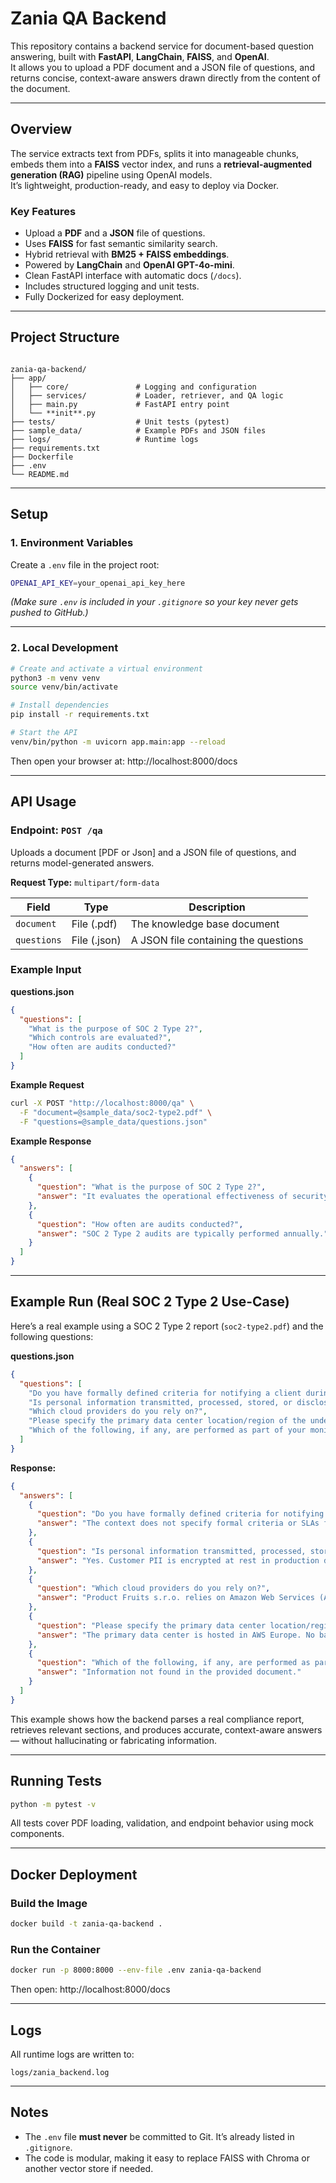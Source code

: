 # Zania QA Backend

This repository contains a backend service for document-based question answering, built with **FastAPI**, **LangChain**, **FAISS**, and **OpenAI**.  
It allows you to upload a PDF document and a JSON file of questions, and returns concise, context-aware answers drawn directly from the content of the document.

---

## Overview

The service extracts text from PDFs, splits it into manageable chunks, embeds them into a **FAISS** vector index, and runs a **retrieval-augmented generation (RAG)** pipeline using OpenAI models.  
It’s lightweight, production-ready, and easy to deploy via Docker.

### Key Features
- Upload a **PDF** and a **JSON** file of questions.
- Uses **FAISS** for fast semantic similarity search.
- Hybrid retrieval with **BM25 + FAISS embeddings**.
- Powered by **LangChain** and **OpenAI GPT-4o-mini**.
- Clean FastAPI interface with automatic docs (`/docs`).
- Includes structured logging and unit tests.
- Fully Dockerized for easy deployment.

---

## Project Structure

```

zania-qa-backend/
├── app/
│   ├── core/               # Logging and configuration
│   ├── services/           # Loader, retriever, and QA logic
│   ├── main.py             # FastAPI entry point
│   └── **init**.py
├── tests/                  # Unit tests (pytest)
├── sample_data/            # Example PDFs and JSON files
├── logs/                   # Runtime logs
├── requirements.txt
├── Dockerfile
├── .env
└── README.md

````

---

## Setup

### 1. Environment Variables

Create a `.env` file in the project root:

```bash
OPENAI_API_KEY=your_openai_api_key_here
````

*(Make sure `.env` is included in your `.gitignore` so your key never gets pushed to GitHub.)*

---

### 2. Local Development

```bash
# Create and activate a virtual environment
python3 -m venv venv
source venv/bin/activate

# Install dependencies
pip install -r requirements.txt

# Start the API
venv/bin/python -m uvicorn app.main:app --reload
```

Then open your browser at:
http://localhost:8000/docs

---

## API Usage

### Endpoint: `POST /qa`

Uploads a document [PDF or Json] and a JSON file of questions, and returns model-generated answers.

**Request Type:**
`multipart/form-data`

| Field       | Type         | Description                          |
| ----------- | ------------ | ------------------------------------ |
| `document`  | File (.pdf)  | The knowledge base document          |
| `questions` | File (.json) | A JSON file containing the questions |

### Example Input

**questions.json**

```json
{
  "questions": [
    "What is the purpose of SOC 2 Type 2?",
    "Which controls are evaluated?",
    "How often are audits conducted?"
  ]
}
```

**Example Request**

```bash
curl -X POST "http://localhost:8000/qa" \
  -F "document=@sample_data/soc2-type2.pdf" \
  -F "questions=@sample_data/questions.json"
```

**Example Response**

```json
{
  "answers": [
    {
      "question": "What is the purpose of SOC 2 Type 2?",
      "answer": "It evaluates the operational effectiveness of security and availability controls over time."
    },
    {
      "question": "How often are audits conducted?",
      "answer": "SOC 2 Type 2 audits are typically performed annually."
    }
  ]
}
```

---

## Example Run (Real SOC 2 Type 2 Use-Case)

Here’s a real example using a SOC 2 Type 2 report (`soc2-type2.pdf`) and the following questions:

**questions.json**

```json
{
  "questions": [
    "Do you have formally defined criteria for notifying a client during an incident that might impact the security of their data or systems? What are your SLAs for notification?",
    "Is personal information transmitted, processed, stored, or disclosed to or retained by third parties? If yes, describe.",
    "Which cloud providers do you rely on?",
    "Please specify the primary data center location/region of the underlying cloud infrastructure used to host the service(s) as well as the backup location(s).",
    "Which of the following, if any, are performed as part of your monitoring process for the service: APM, EUM, or DEM?"
  ]
}
```

**Response:**

```json
{
  "answers": [
    {
      "question": "Do you have formally defined criteria for notifying a client during an incident that might impact the security of their data or systems? What are your SLAs for notification?",
      "answer": "The context does not specify formal criteria or SLAs for client notification. It notes that customers can contact Product Fruits s.r.o. via the support email address and that security incidents are escalated by severity, but specific notification timelines or SLAs are not detailed."
    },
    {
      "question": "Is personal information transmitted, processed, stored, or disclosed to or retained by third parties? If yes, describe.",
      "answer": "Yes. Customer PII is encrypted at rest in production databases and transmitted over HTTPS/TLS. AWS hosts the infrastructure, and vendor risk is reviewed periodically to maintain compliance with security standards."
    },
    {
      "question": "Which cloud providers do you rely on?",
      "answer": "Product Fruits s.r.o. relies on Amazon Web Services (AWS) for hosting, GitHub for application management, and Microsoft Office 365 for collaboration and communication services."
    },
    {
      "question": "Please specify the primary data center location/region of the underlying cloud infrastructure used to host the service(s) as well as the backup location(s).",
      "answer": "The primary data center is hosted in AWS Europe. No backup region is specified in the document."
    },
    {
      "question": "Which of the following, if any, are performed as part of your monitoring process for the service: APM, EUM, or DEM?",
      "answer": "Information not found in the provided document."
    }
  ]
}
```

This example shows how the backend parses a real compliance report, retrieves relevant sections, and produces accurate, context-aware answers — without hallucinating or fabricating information.

---

## Running Tests

```bash
python -m pytest -v
```

All tests cover PDF loading, validation, and endpoint behavior using mock components.

---

## Docker Deployment

### Build the Image

```bash
docker build -t zania-qa-backend .
```

### Run the Container

```bash
docker run -p 8000:8000 --env-file .env zania-qa-backend
```

Then open:
http://localhost:8000/docs

---

## Logs

All runtime logs are written to:

```
logs/zania_backend.log
```

---

## Notes

* The `.env` file **must never** be committed to Git.
  It’s already listed in `.gitignore`.
* The code is modular, making it easy to replace FAISS with Chroma or another vector store if needed.

```
